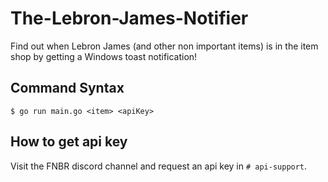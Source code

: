 # The-Lebron-James-Notifier
Find out when Lebron James (and other non important items) is in the item shop by getting a Windows toast notification!

## Command Syntax
```console
$ go run main.go <item> <apiKey>
```

## How to get api key
Visit the FNBR discord channel and request an api key in `# api-support`.
